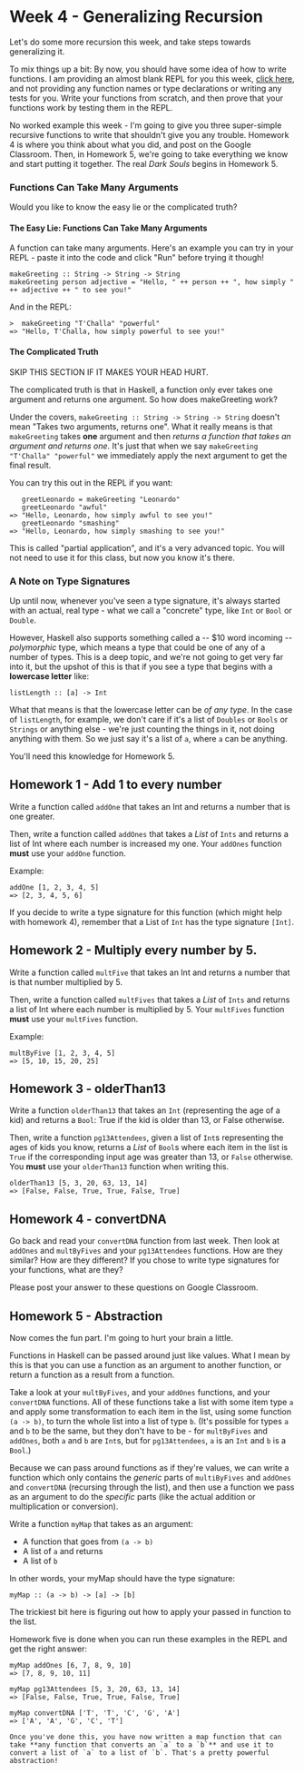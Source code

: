# Week 4 - Generalizing Recursion

Let's do some more recursion this week, and take steps towards generalizing 
it.

To mix things up a bit: By now, you should have some idea of how to write functions.  I am providing an almost blank REPL for you this week, [click here](https://repl.it/@peterb/Week-4-Generalizing-Recursion), and not providing any function names or type declarations or writing any tests for you.  Write your functions from scratch, and then prove that your functions work by testing them in the REPL.

No worked example this week - I'm going to give you three super-simple recursive functions to write that shouldn't give you any trouble. Homework 4 is where you think about what you did, and post on the Google Classroom.  Then, in Homework 5, we're going to take everything we know and start putting it together. The real _Dark Souls_ begins in Homework 5.

### Functions Can Take Many Arguments

Would you like to know the easy lie or the complicated truth?  

#### The Easy Lie: Functions Can Take Many Arguments

A function can take many arguments.  Here's an example you can try in your REPL - paste it into the code and click "Run" before trying it though!

```
makeGreeting :: String -> String -> String
makeGreeting person adjective = "Hello, " ++ person ++ ", how simply " ++ adjective ++ " to see you!"
```

And in the REPL:

```
>  makeGreeting "T'Challa" "powerful"
=> "Hello, T'Challa, how simply powerful to see you!"
```

#### The Complicated Truth

SKIP THIS SECTION IF IT MAKES YOUR HEAD HURT.

The complicated truth is that in Haskell, a function only ever takes one argument and returns one argument. So how does makeGreeting work?

Under the covers, `makeGreeting :: String -> String -> String` doesn't mean "Takes two arguments, returns one". What it really means is that `makeGreeting` takes **one** argument and then _returns a function that takes an argument and returns one_.  It's just that when we say `makeGreeting "T'Challa" "powerful"` we immediately apply the next argument to get the final result.

You can try this out in the REPL if you want:

```
   greetLeonardo = makeGreeting "Leonardo"
   greetLeonardo "awful"
=> "Hello, Leonardo, how simply awful to see you!"
   greetLeonardo "smashing"
=> "Hello, Leonardo, how simply smashing to see you!"
```

This is called "partial application", and it's a very advanced topic. You  will not need to use it for this class, but now you know it's there.


### A Note on Type Signatures

Up until now, whenever you've seen a type signature, it's always started with an actual, real type - what we call a "concrete" type, like `Int` or `Bool` or `Double`.

However, Haskell also supports something called a -- $10 word incoming -- _polymorphic_ type, which means a type that could be one of any of a number of types.  This is a deep topic, and we're not going to get very far into it, but the upshot of this is that if you see a type that begins with a **lowercase letter** like:

```
listLength :: [a] -> Int
```

What that means is that the lowercase letter can be _of any type_.  In the case of `listLength`, for example, we don't care if it's a list of `Doubles` or `Bools` or `Strings` or anything else - we're just counting the things in it, not doing anything with them. So we just say it's a list of `a`, where `a` can be anything.

You'll need this knowledge for Homework 5.

## Homework 1 - Add 1 to every number

Write a function called `addOne` that takes an Int and returns a number that is one greater.

Then, write a function called `addOnes` that takes a _List_ of `Ints` and returns a list of Int where each number is increased my one.  Your `addOnes` function **must** use your `addOne` function.

Example:
```
addOne [1, 2, 3, 4, 5]
=> [2, 3, 4, 5, 6]
```

If you decide to write a type signature for this function (which might help with homework 4), remember that a List of `Int` has the type signature `[Int]`.

## Homework 2 - Multiply every number by 5.

Write a function called `multFive` that takes an Int and returns a number that is that number multiplied by 5.

Then, write a function called `multFives` that takes a _List_ of `Ints` and returns a list of Int where each number is multiplied by 5.  Your `multFives` function **must** use your `multFives` function.

Example:
```
multByFive [1, 2, 3, 4, 5]
=> [5, 10, 15, 20, 25]
```
## Homework 3 - olderThan13

Write a function `olderThan13` that takes an `Int` (representing the age of a kid) and returns a `Bool`: True if the kid is older than 13, or False otherwise.

Then, write a function `pg13Attendees`, given a list of `Int`s representing the ages of kids you know, returns a _List_ of `Bool`s where each item in the list is `True` if the corresponding input age was greater than 13, or `False` otherwise.  You **must** use your `olderThan13` function when writing this.

```
olderThan13 [5, 3, 20, 63, 13, 14]
=> [False, False, True, True, False, True]
```

## Homework 4 - convertDNA 

Go back and read your `convertDNA` function from last week. Then look at `addOnes` and `multByFives` and your `pg13Attendees` functions.  How are they similar?  How are they different?  If you chose to write type signatures for your functions, what are they?

Please post your answer to these questions on Google Classroom.

## Homework 5 - Abstraction

Now comes the fun part.  I'm going to hurt your brain a little.

Functions in Haskell can be passed around just like values.  What I mean by this is that you can use a function as an argument to another function, or return a function as a result from a function.  

Take a look at your `multByFives`, and your `addOnes` functions, and your `convertDNA` functions.  All of these functions take a list with some item type `a` and apply some transformation to each item in the list, using some function `(a -> b)`, to turn the whole list into a list of type `b`.  (It's possible for types `a` and `b` to be the same, but they don't have to be - for `multByFives` and `addOnes`, both `a` and `b` are `Int`s, but for `pg13Attendees`, `a` is an `Int` and `b` is a `Bool`.)

Because we can pass around functions as if they're values, we can write a function which only contains the _generic_ parts of `multiByFives` and `addOnes` and `convertDNA` (recursing through the list), and then use a function we pass as an argument to do the _specific_ parts (like the actual addition or multiplication or conversion). 

Write a function `myMap` that takes as an argument:
 * A function that goes from `(a -> b)`
 * A list of `a`
and returns
 * A list of `b`

In other words, your myMap should have the type signature:
```
myMap :: (a -> b) -> [a] -> [b]
```

The trickiest bit here is figuring out how to apply your passed in function to the list.

Homework five is done when you can run these examples in the REPL and get the right answer:

```
myMap addOnes [6, 7, 8, 9, 10]
=> [7, 8, 9, 10, 11]

myMap pg13Attendees [5, 3, 20, 63, 13, 14]
=> [False, False, True, True, False, True]

myMap convertDNA ['T', 'T', 'C', 'G', 'A']
=> ['A', 'A', 'G', 'C', 'T']

Once you've done this, you have now written a map function that can take **any function that converts an `a` to a `b`** and use it to convert a list of `a` to a list of `b`. That's a pretty powerful abstraction!
